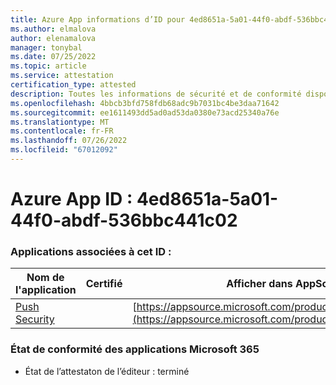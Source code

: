 ```yaml
---
title: Azure App informations d’ID pour 4ed8651a-5a01-44f0-abdf-536bbc441c02
ms.author: elmalova
author: elenamalova
manager: tonybal
ms.date: 07/25/2022
ms.topic: article
ms.service: attestation
certification_type: attested
description: Toutes les informations de sécurité et de conformité disponibles pour 4ed8651a-5a01-44f0-abdf-536bbc441c02.
ms.openlocfilehash: 4bbcb3bfd758fdb68adc9b7031bc4be3daa71642
ms.sourcegitcommit: ee1611493dd5ad0ad53da0380e73acd25340a76e
ms.translationtype: MT
ms.contentlocale: fr-FR
ms.lasthandoff: 07/26/2022
ms.locfileid: "67012092"
---
```

# <a name="azure-app-id-4ed8651a-5a01-44f0-abdf-536bbc441c02"></a>Azure App ID : 4ed8651a-5a01-44f0-abdf-536bbc441c02


### <a name="apps-associated-with-this-id"></a>Applications associées à cet ID :
| **Nom de l'application** | **Certifié** | **Afficher dans AppSource** |
|--------------|---------------|-----------------------|
| [Push Security](../forward/WA200002833.md) |  | [https://appsource.microsoft.com/product/office/WA200002833](https://appsource.microsoft.com/product/office/WA200002833) |

### <a name="microsoft-365-app-compliance-status"></a>État de conformité des applications Microsoft 365
- État de l’attestaton de l’éditeur : terminé
